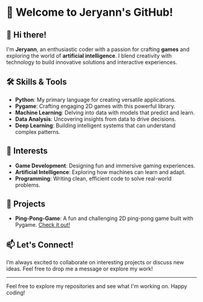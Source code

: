 # 🎉 Welcome to Jeryann's GitHub!

## 👋 Hi there!
I'm **Jeryann**, an enthusiastic coder with a passion for crafting **games** and exploring the world of **artificial intelligence**. I blend creativity with technology to build innovative solutions and interactive experiences.

## 🛠️ Skills & Tools
- **Python**: My primary language for creating versatile applications.
- **Pygame**: Crafting engaging 2D games with this powerful library.
- **Machine Learning**: Delving into data with models that predict and learn.
- **Data Analysis**: Uncovering insights from data to drive decisions.
- **Deep Learning**: Building intelligent systems that can understand complex patterns.

## 🌟 Interests
- **Game Development**: Designing fun and immersive gaming experiences.
- **Artificial Intelligence**: Exploring how machines can learn and adapt.
- **Programming**: Writing clean, efficient code to solve real-world problems.

## 🚀 Projects
- **Ping-Pong-Game**: A fun and challenging 2D ping-pong game built with Pygame. [Check it out!](#https://github.com/JAW-05/Ping-Pong-Game)

## 📫 Let's Connect!
I’m always excited to collaborate on interesting projects or discuss new ideas. Feel free to drop me a message or explore my work!

---

Feel free to explore my repositories and see what I'm working on. Happy coding!
